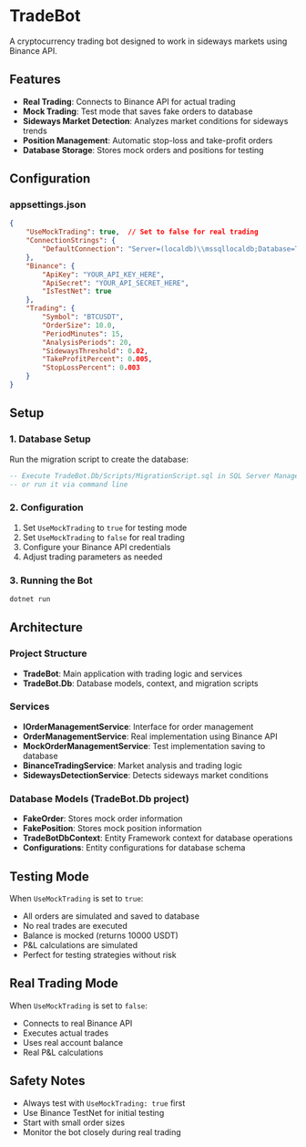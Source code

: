 # TradeBot

A cryptocurrency trading bot designed to work in sideways markets using Binance API.

## Features

- **Real Trading**: Connects to Binance API for actual trading
- **Mock Trading**: Test mode that saves fake orders to database
- **Sideways Market Detection**: Analyzes market conditions for sideways trends
- **Position Management**: Automatic stop-loss and take-profit orders
- **Database Storage**: Stores mock orders and positions for testing

## Configuration

### appsettings.json

```json
{
    "UseMockTrading": true,  // Set to false for real trading
    "ConnectionStrings": {
        "DefaultConnection": "Server=(localdb)\\mssqllocaldb;Database=TradeBotDb;Trusted_Connection=true;MultipleActiveResultSets=true"
    },
    "Binance": {
        "ApiKey": "YOUR_API_KEY_HERE",
        "ApiSecret": "YOUR_API_SECRET_HERE",
        "IsTestNet": true
    },
    "Trading": {
        "Symbol": "BTCUSDT",
        "OrderSize": 10.0,
        "PeriodMinutes": 15,
        "AnalysisPeriods": 20,
        "SidewaysThreshold": 0.02,
        "TakeProfitPercent": 0.005,
        "StopLossPercent": 0.003
    }
}
```

## Setup

### 1. Database Setup

Run the migration script to create the database:

```sql
-- Execute TradeBot.Db/Scripts/MigrationScript.sql in SQL Server Management Studio
-- or run it via command line
```

### 2. Configuration

1. Set `UseMockTrading` to `true` for testing mode
2. Set `UseMockTrading` to `false` for real trading
3. Configure your Binance API credentials
4. Adjust trading parameters as needed

### 3. Running the Bot

```bash
dotnet run
```

## Architecture

### Project Structure

- **TradeBot**: Main application with trading logic and services
- **TradeBot.Db**: Database models, context, and migration scripts

### Services

- **IOrderManagementService**: Interface for order management
- **OrderManagementService**: Real implementation using Binance API
- **MockOrderManagementService**: Test implementation saving to database
- **BinanceTradingService**: Market analysis and trading logic
- **SidewaysDetectionService**: Detects sideways market conditions

### Database Models (TradeBot.Db project)

- **FakeOrder**: Stores mock order information
- **FakePosition**: Stores mock position information
- **TradeBotDbContext**: Entity Framework context for database operations
- **Configurations**: Entity configurations for database schema

## Testing Mode

When `UseMockTrading` is set to `true`:

- All orders are simulated and saved to database
- No real trades are executed
- Balance is mocked (returns 10000 USDT)
- P&L calculations are simulated
- Perfect for testing strategies without risk

## Real Trading Mode

When `UseMockTrading` is set to `false`:

- Connects to real Binance API
- Executes actual trades
- Uses real account balance
- Real P&L calculations

## Safety Notes

- Always test with `UseMockTrading: true` first
- Use Binance TestNet for initial testing
- Start with small order sizes
- Monitor the bot closely during real trading 